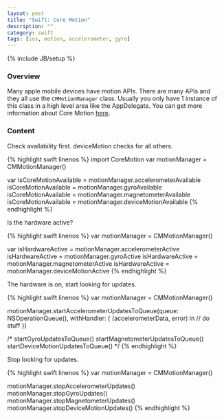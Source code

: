 ```yaml
---
layout: post
title: "Swift: Core Motion"
description: ""
category: swift
tags: [ios, motion, accelerometer, gyro]
---
```

{% include JB/setup %}

<!-- Overview -->
<h3>Overview</h3>

Many apple mobile devices have motion APIs. There are many APIs and they all use the `CMMotionManager` class. Usually you only have 1 instance of this class in a high level area like the AppDelegate. You can get more information about Core Motion [here](https://developer.apple.com/library/ios/documentation/CoreMotion/Reference/CMMotionManager_Class/).


<!-- Content -->
<h3>Content</h3>

Check availability first. deviceMotion checks for all others.

<!-- Code _______________________________________-->
{% highlight swift linenos %}
import CoreMotion
var motionManager = CMMotionManager()

var isCoreMotionAvailable = motionManager.accelerometerAvailable
isCoreMotionAvailable = motionManager.gyroAvailable
isCoreMotionAvailable = motionManager.magnetometerAvailable
isCoreMotionAvailable = motionManager.deviceMotionAvailable
{% endhighlight %}
<!-- /Code ^^^^^^^^^^^^^^^^^^^^^^^^^^^^^^^^^^^^^^-->

Is the hardware active?

<!-- Code _______________________________________-->
{% highlight swift linenos %}
var motionManager = CMMotionManager()

var isHardwareActive = motionManager.accelerometerActive
isHardwareActive = motionManager.gyroActive
isHardwareActive = motionManager.magnetometerActive
isHardwareActive = motionManager.deviceMotionActive
{% endhighlight %}
<!-- /Code ^^^^^^^^^^^^^^^^^^^^^^^^^^^^^^^^^^^^^^-->

The hardware is on, start looking for updates.

<!-- Code _______________________________________-->
{% highlight swift linenos %}
var motionManager = CMMotionManager()

motionManager.startAccelerometerUpdatesToQueue(queue: NSOperationQueue(), withHandler: {
    (accelerometerData, error) in
    // do stuff
})

/*
startGyroUpdatesToQueue()
startMagnetometerUpdatesToQueue()
startDeviceMotionUpdatesToQueue()
*/
{% endhighlight %}
<!-- /Code ^^^^^^^^^^^^^^^^^^^^^^^^^^^^^^^^^^^^^^-->

Stop looking for updates.

<!-- Code _______________________________________-->
{% highlight swift linenos %}
var motionManager = CMMotionManager()

motionManager.stopAccelerometerUpdates()
motionManager.stopGyroUpdates()
motionManager.stopMagnetometerUpdates()
motionManager.stopDeviceMotionUpdates()
{% endhighlight %}
<!-- /Code ^^^^^^^^^^^^^^^^^^^^^^^^^^^^^^^^^^^^^^-->